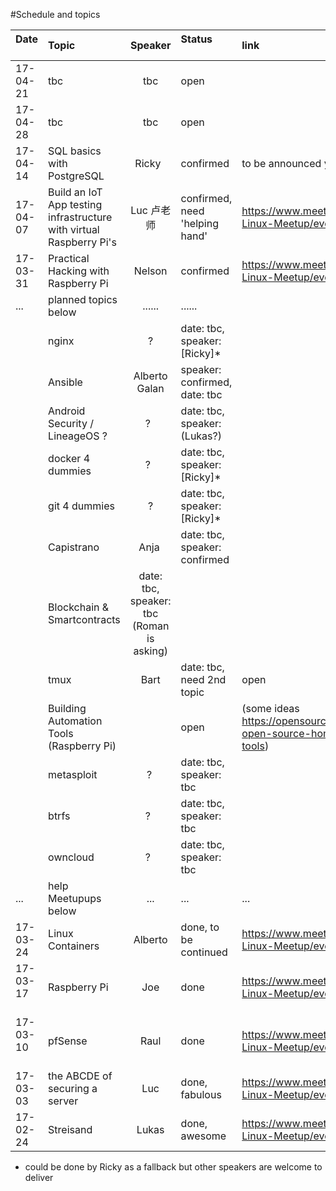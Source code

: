#Schedule and topics


| Date          | Topic         | Speaker  |Status                    | link           |
| ------------- |:--------------|:--------:|:-------------------------|:-------------|
| 17-04-21      | tbc           | tbc      | open                     |
| 17-04-28      | tbc           | tbc      | open                     |
| 17-04-14      | SQL basics with PostgreSQL  | Ricky   | confirmed   |  to be announced yet |
| 17-04-07      | Build an IoT App testing infrastructure with virtual Raspberry Pi's | Luc 卢老师| confirmed, need 'helping hand' | https://www.meetup.com/Shanghai-Linux-Meetup/events/238791260/
| 17-03-31      |Practical Hacking with Raspberry Pi | Nelson | confirmed | https://www.meetup.com/Shanghai-Linux-Meetup/events/238764041/
|...            | planned topics below | ...... | ......  |                   
|        | nginx        | ?   | date: tbc, speaker: [Ricky]* |
|        | Ansible      | Alberto Galan | speaker: confirmed, date: tbc |
|        | Android Security / LineageOS ?  | ?   | date: tbc, speaker: (Lukas?)  |
|        | docker 4 dummies  | ?   | date: tbc, speaker: [Ricky]*  |
|        | git 4 dummies | ? | date: tbc, speaker: [Ricky]*  |
|        | Capistrano |  Anja  | date: tbc, speaker: confirmed  |
|        | Blockchain & Smartcontracts | date: tbc, speaker: tbc (Roman is asking)  |
|        | tmux          | Bart | date: tbc, need 2nd topic | open   |
|        | Building Automation Tools (Raspberry Pi)     |     | open     | (some ideas https://opensource.com/life/16/3/5-open-source-home-automation-tools)
|        | metasploit |  ?  | date: tbc, speaker: tbc  |
|        | btrfs        | ?   | date: tbc, speaker: tbc  |
|        | owncloud     | ?   | date: tbc, speaker: tbc  |
|...     | help Meetupups below     | ...    | ...     |...
| 17-03-24      | Linux Containers | Alberto  | done, to be continued | https://www.meetup.com/Shanghai-Linux-Meetup/events/237978511/
| 17-03-17      | Raspberry Pi | Joe | done  | https://www.meetup.com/Shanghai-Linux-Meetup/events/238234568/
| 17-03-10      | pfSense      | Raul | done  | https://www.meetup.com/Shanghai-Linux-Meetup/events/238109581/
| 17-03-03      | the ABCDE of securing a server | Luc | done, fabulous | https://www.meetup.com/Shanghai-Linux-Meetup/events/237752035/
| 17-02-24      | Streisand     | Lukas    | done, awesome     |https://www.meetup.com/Shanghai-Linux-Meetup/events/237645001/

* could be done by Ricky as a fallback but other speakers are welcome to deliver
